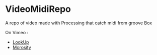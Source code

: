 # VideoMidiRepo
A repo of video made with Processing that catch midi from groove Box

On Vimeo :
- [LookUp](https://vimeo.com/681395827)
- [Morosity](https://vimeo.com/690977705)
